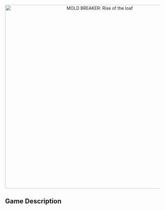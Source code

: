 
<p align="center">
  <img src="https://github.com/SillyBusinessInc/SillyBusinessGame/blob/dev/images/Title.png" alt="MOLD BREAKER: Rise of the loaf" width="600"/>
</p>

## Game Description
